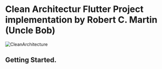 # Clean Architectur Flutter Project implementation by Robert C. Martin (Uncle Bob)
![CleanArchitecture](https://user-images.githubusercontent.com/39134128/101283060-f3708c80-380a-11eb-94de-199f0fc01739.jpg)


## Getting Started.
